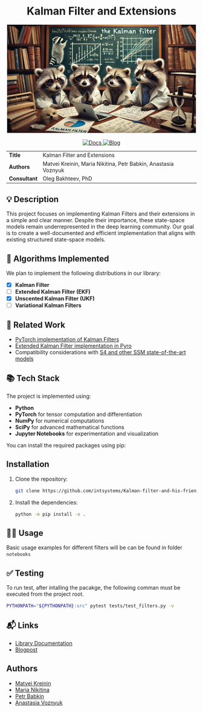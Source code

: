 <div align="center">  
    <h1> Kalman Filter and Extensions </h1>
</div>

<div align="center">  
    <img src="images/kalman.webp" width="500px" />
</div>

<p align="center">
    <a href="">
        <img alt="Docs" src="https://github.com/intsystems/Kalman-filter-and-his-friends/actions/workflows/docs.yml/badge.svg" />
    </a>
    <a href="">
        <img alt="Blog" src="https://img.shields.io/badge/Medium-12100E?style=flat&logo=medium&logoColor=white" />
    </a>
</p>


<table>
    <tr>
        <td align="left"> <b> Title </b> </td>
        <td> Kalman Filter and Extensions </td>
    </tr>
    <tr>
        <td align="left"> <b> Authors </b> </td>
        <td> Matvei Kreinin, Maria Nikitina, Petr Babkin, Anastasia Voznyuk </td>
    </tr>
    <tr>
        <td align="left"> <b> Consultant </b> </td>
        <td> Oleg Bakhteev, PhD </td>
    </tr>
</table>

## 💡 Description

This project focuses on implementing Kalman Filters and their extensions in a simple and clear manner. Despite their importance, these state-space models remain underrepresented in the deep learning community. Our goal is to create a well-documented and efficient implementation that aligns with existing structured state-space models.

## 📌 Algorithms Implemented

We plan to implement the following distributions in our library:
- [x] **Kalman Filter**
- [ ] **Extended Kalman Filter (EKF)**
- [x] **Unscented Kalman Filter (UKF)**
- [ ] **Variational Kalman Filters**

## 🔗 Related Work

- [PyTorch implementation of Kalman Filters](https://github.com/raphaelreme/torch-kf?tab=readme-ov-file)
- [Extended Kalman Filter implementation in Pyro](https://pyro.ai/examples/ekf.html)
- Compatibility considerations with [S4 and other SSM state-of-the-art models](https://github.com/state-spaces/s4)

## 📚 Tech Stack

The project is implemented using:

- **Python**
- **PyTorch** for tensor computation and differentiation
- **NumPy** for numerical computations
- **SciPy** for advanced mathematical functions
- **Jupyter Notebooks** for experimentation and visualization

You can install the required packages using pip:

## Installation

1. Clone the repository:
    ```bash
    git clone https://github.com/intsystems/Kalman-filter-and-his-friends /tmp/Kalman-filter-and-his-friends
    ```
2. Install the dependencies:
    ```bash
    python -m pip install -e .
    ```

## 👨‍💻 Usage

Basic usage examples for different filters will be can be found in folder `notebooks`

## ✅ Testing

To run test, after intalling the pacakge, the following comman must be executed from the project root.
```bash
PYTHONPATH="${PYTHONPATH}:src" pytest tests/test_filters.py -v
```

## 📬 Links
- [Library Documentation](https://intsystems.github.io/Kalman-filter-and-his-friends/)
- [Blogpost](https://www.overleaf.com/read/qyvhbszcygjn#4ff3b8)

## Authors
- [Matvei Kreinin](https://github.com/kreininmv)
- [Maria Nikitina](https://github.com/NikitinaMaria)
- [Petr Babkin](https://github.com/petr-parker)
- [Anastasia Voznyuk](https://github.com/natriistorm)
